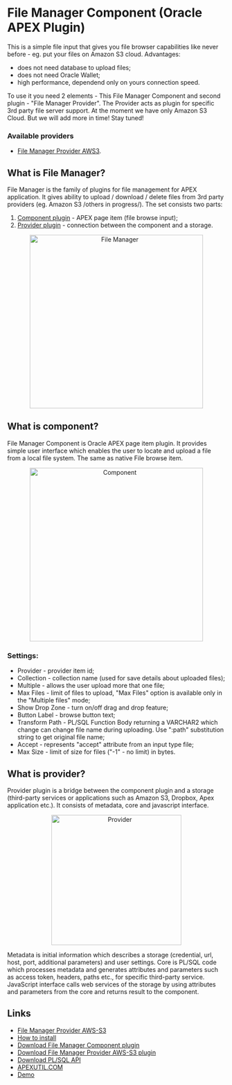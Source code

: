 # File Manager Component  (Oracle APEX Plugin)
This is a simple file input that gives you file browser capabilities like never before - eg. put your files on Amazon S3 cloud. Advantages: 
* does not need database to upload files; 
* does not need Oracle Wallet; 
* high performance, dependend only on yours connection speed.

To use it you need 2 elements - This File Manager Component and second plugin - "File Manager Provider". The Provider acts as plugin for specific 3rd party file server support. At the moment we have only Amazon S3 Cloud. But we will add more in time! Stay tuned!
### Available providers
* [File Manager Provider AWS3](https://github.com/dbeandrzej/File-Manager-Provider-AWS-S3.git).

## What is File Manager?
File Manager is the family of plugins for file management for APEX application. It gives ability to upload / download / delete files from 3rd party providers (eg. Amazon S3 /others in progress/). 
The set consists two parts: 
1. [Component plugin](#what-is-component) - APEX page item (file browse input);
2. [Provider plugin](#what-is-provider) - connection between the component and a storage.
<p align="center">
<img src="http://apexfilesdir.s3.eu-west-1.amazonaws.com/apexutil/FMschema1.png" alt="File Manager" width="400px">
</p>

## What is component?
File Manager Component is Oracle APEX page item plugin. It provides simple user interface which enables the user to locate and upload a file from a local file system. The same as native File browse item.
<p align="center">
<img src="https://apexfilesdir.s3.eu-west-1.amazonaws.com/apexutil/FileManager.PNG?v=1" alt="Component" width="400px">
</p>

### Settings: 
* Provider - provider item id;
* Collection - collection name (used for save details about uploaded files);
* Multiple - allows the user upload more that one file;
* Max Files - limit of files to upload, "Max Files" option is available only in the "Multiple files" mode;
* Show Drop Zone - turn on/off drag and drop feature;
* Button Label - browse button text;
* Transform Path - PL/SQL Function Body returning a VARCHAR2 which change can change file name during uploading. Use ":path" substitution string to get original file name;
* Accept - represents "accept" attribute from an input type file;
* Max Size - limit of size for files ("-1" - no limit) in bytes.

## What is provider?
Provider plugin is a bridge between the component plugin and a storage (third-party services or applications such as Amazon S3, Dropbox, Apex application etc.). It consists of metadata, core and javascript interface.
<p align="center">
<img src="https://apexfilesdir.s3.eu-west-1.amazonaws.com/apexutil/FileManagerPluginSchema.png" alt="Provider" width="300px">
</p>
Metadata is initial information which describes a storage (credential, url, host, port, additional parameters) and user settings. Core is PL/SQL code which processes metadata and generates attributes and parameters such as access token, headers, paths etc., for specific third-party service. JavaScript interface calls web services of the storage by using attributes and parameters from the core and returns result to the component.

## Links
* [File Manager Provider AWS-S3](https://github.com/dbeandrzej/File-Manager-Provider-AWS-S3.git)
* [How to install](#)
* [Download File Manager Сomponent plugin](https://apexfilesdir.s3.eu-west-1.amazonaws.com/apexutil/public_files/item_type_plugin_com_apexutil_fm_component.sql)
* [Download File Manager Provider AWS-S3 plugin](https://apexfilesdir.s3.eu-west-1.amazonaws.com/apexutil/public_files/item_type_plugin_com_apexutil_fm_provider_aws3.sql)
* [Download PL/SQL API](https://apexfilesdir.s3.eu-west-1.amazonaws.com/apexutil/public_files/apexutil_fm_aws.zip)
* [APEXUTIL.COM](https://www.apexutil.com)
* [Demo](https://www.apexutil.com/apex/f?p=700:200)